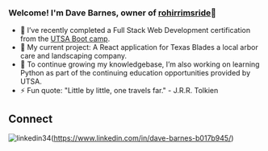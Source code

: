 ### Welcome! I'm Dave Barnes, owner of [rohirrimsride](https://github.com/rohirrimsride/rohirrimsride-portfolio)👋

- 🔭 I’ve recently completed a Full Stack Web Development certification from the [UTSA Boot camp](https://bootcamp.utsa.edu/coding/).
- 🔭 My current project: A React application for Texas Blades a local arbor care and landscaping company.  
- 🌱 To continue growing my knowledgebase, I’m also working on learning Python as part of the continuing education opportunities provided by UTSA. 
- ⚡ Fun quote: "Little by little, one travels far." - J.R.R. Tolkien 

## Connect

![linkedin34](https://user-images.githubusercontent.com/96882225/230234026-1eab2195-0024-4839-a264-95a8961edc71.png)(https://www.linkedin.com/in/dave-barnes-b017b945/)
